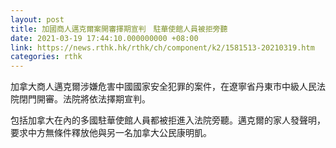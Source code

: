 ```yaml
---
layout: post
title: 加國商人邁克爾案開審擇期宣判　駐華使館人員被拒旁聽
date: 2021-03-19 17:44:10.000000000 +08:00
link: https://news.rthk.hk/rthk/ch/component/k2/1581513-20210319.htm
categories: rthk
---
```


加拿大商人邁克爾涉嫌危害中國國家安全犯罪的案件，在遼寧省丹東市中級人民法院閉門開審。法院將依法擇期宣判。

包括加拿大在內的多國駐華使館人員都被拒進入法院旁聽。邁克爾的家人發聲明，要求中方無條件釋放他與另一名加拿大公民康明凱。
